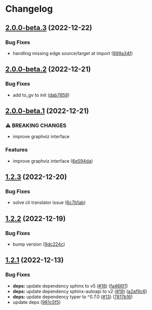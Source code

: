 # Changelog

## [2.0.0-beta.3](https://github.com/recap-utr/arguebuf-python/compare/v2.0.0-beta.2...v2.0.0-beta.3) (2022-12-22)


### Bug Fixes

* handling missing edge source/target at import ([899a34f](https://github.com/recap-utr/arguebuf-python/commit/899a34f866c41527d8aeb3827b072426b5f1fcc2))

## [2.0.0-beta.2](https://github.com/recap-utr/arguebuf-python/compare/v2.0.0-beta.1...v2.0.0-beta.2) (2022-12-21)


### Bug Fixes

* add to_gv to init ([dab7859](https://github.com/recap-utr/arguebuf-python/commit/dab78590615d3ccb241b758d7cf7da7e78a5585a))

## [2.0.0-beta.1](https://github.com/recap-utr/arguebuf-python/compare/v1.2.2...v2.0.0-beta.1) (2022-12-21)


### ⚠ BREAKING CHANGES

* improve graphviz interface

### Features

* improve graphviz interface ([6e594da](https://github.com/recap-utr/arguebuf-python/commit/6e594da5b52dc6cdfb781a4f4d504ce7c179eff5))

## [1.2.3](https://github.com/recap-utr/arguebuf-python/compare/v1.2.2...v1.2.3) (2022-12-20)


### Bug Fixes

* solve cli translator issue ([6c7b1ab](https://github.com/recap-utr/arguebuf-python/commit/6c7b1ab63cc9ee2c2e667670c10a189c96d801e1))

## [1.2.2](https://github.com/recap-utr/arguebuf-python/compare/v1.2.1...v1.2.2) (2022-12-19)


### Bug Fixes

* bump version ([9dc224c](https://github.com/recap-utr/arguebuf-python/commit/9dc224c81d8ebee477da7628712b4a0e3b5bd832))

## [1.2.1](https://github.com/recap-utr/arguebuf-python/compare/v1.2.0...v1.2.1) (2022-12-13)


### Bug Fixes

* **deps:** update dependency sphinx to v5 ([#18](https://github.com/recap-utr/arguebuf-python/issues/18)) ([fa466f1](https://github.com/recap-utr/arguebuf-python/commit/fa466f11cd6c90893f103fa0e4aa4ab6ebc80822))
* **deps:** update dependency sphinx-autoapi to v2 ([#19](https://github.com/recap-utr/arguebuf-python/issues/19)) ([a2af9c6](https://github.com/recap-utr/arguebuf-python/commit/a2af9c68f4988143ccbf478f8e92f4d3c8b35292))
* **deps:** update dependency typer to ^0.7.0 ([#13](https://github.com/recap-utr/arguebuf-python/issues/13)) ([7817b16](https://github.com/recap-utr/arguebuf-python/commit/7817b16d72ecc70a868674f411f3c6a4801ef7eb))
* update deps ([981c5f5](https://github.com/recap-utr/arguebuf-python/commit/981c5f500cbdd0333a1db23d7f5a59ead1df87a4))
